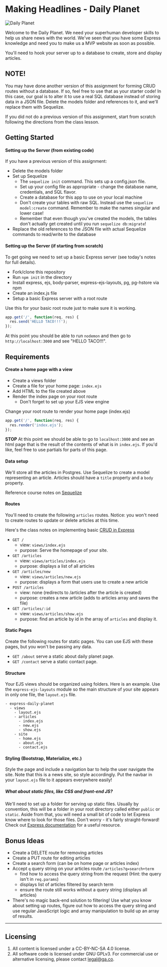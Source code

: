 # Making Headlines - Daily Planet

![Daily Planet](http://blogs.smithsonianmag.com/design/files/2013/06/first-daily-planet1.jpg)

Welcome to the Daily Planet. We need your superhuman developer skills to help us share news with the world. We've seen that you have some Express knowledge and need you to make us a MVP website as soon as possible.

You'll need to hook your server up to a database to create, store and display articles.

## NOTE!

You may have done another version of this assignment for forming CRUD routes without a database. If so, feel free to use that as your starter code! In this case, our goal is to alter it to use a real SQL database instead of storing data in a JSON file. Delete the models folder and references to it, and we'll replace them with Sequelize.

If you did not do a previous version of this assignment, start from scratch following the directions from the class lesson.

## Getting Started


#### Setting up the Server (from existing code)

If you have a previous version of this assignment:

* Delete the models folder
* Set up Sequelize
  * The `sequelize init` command. This sets up a config.json file.
  * Set up your config file as appropriate - change the database name, credentials, and SQL flavor.
  * Create a database for this app to use on your local machine
  * Don't create your tables with raw SQL. Instead use the `sequelize model:create` command. Remember to make the names singular and lower case!
  * Remember that even though you've created the models, the tables don't actually get created until you run `sequelize db:migrate`!
* Replace the old references to the JSON file with actual Sequelize commands to read/write to the database

#### Setting up the Server (if starting from scratch)

To get going we need to set up a basic Express server (see today's notes for
full details).

* Fork/clone this repository
* Run `npm init` in the directory
* Install express, ejs, body-parser, express-ejs-layouts, pg, pg-hstore via npm
* Create an index.js file
* Setup a basic Express server with a root route

Use this for your basic root route just to make sure it is working.

```js
app.get('/', function(req, res) {
  res.send('HELLO TACO!!!');
});
```

At this point you should be able to run `nodemon` and then go to `http://localhost:3000` and see "HELLO TACO!!!".

## Requirements

#### Create a home page with a view

* Create a views folder
* Create a file for your home page: `index.ejs`
* Add HTML to the file created above
* Render the index page on your root route
  * Don't forget to set up your EJS view engine

Change your root route to render your home page (index.ejs)

```js
app.get('/', function(req, res) {
  res.render('index.ejs');
});
```

**STOP** At this point we should be able to go to `localhost:3000` and see an html page that is the result of the contents of what is in `index.ejs`. If you'd like, feel free to use partials for parts of this page.

#### Data setup

We'll store all the articles in Postgres. Use Sequelize to create a model
representing an article. Articles should have a `title` property and a `body`
property.

Reference course notes on [Sequelize](https://wdi_sea.gitbooks.io/notes/content/05-express/express-sequelize/readme.html)

#### Routes
You'll need to create the following `articles` routes. Notice: you won't need
to create routes to update or delete articles at this time.

Here's the class notes on implementing basic [CRUD in Express](https://wdi_sea.gitbooks.io/notes/content/05-express/express-intro/05crudexpress.html)

* `GET /`
  * view: `views/index.ejs`
  * purpose: Serve the homepage of your site.
* `GET /articles`
  * view: `views/articles/index.ejs`
  * purpose: displays a list of all articles
* `GET /articles/new`
  * view: `views/articles/new.ejs`
  * purpose: displays a form that users use to create a new article
* `POST /articles`
  * view: none (redirects to /articles after the article is created)
  * purpose: creates a new article (adds to articles array and saves the file)
* `GET /articles/:id`
  * view: `views/articles/show.ejs`
  * purpose: find an article by id in the array of `articles` and display it.

#### Static Pages
Create the following routes for static pages. You can use EJS with these pages, but you won't be passing any data.

* `GET /about` serve a static about daily planet page.
* `GET /contact` serve a static contact page.

#### Structure

Your EJS views should be organized using folders. Here is an example.
Use the `express-ejs-layouts` module so the main structure of your site
appears in only one file, the `layout.ejs` file.

```
- express-daily-planet
  - views
    - layout.ejs
    - articles
      - index.ejs
      - new.ejs
      - show.ejs
    - site
      - home.ejs
      - about.ejs
      - contact.ejs
```

#### Styling (Bootstrap, Materialize, etc.)

Style the page and include a navigation bar to help the user navigate the site.
Note that this is a news site, so style accordingly. Put the navbar in your
`layout.ejs` file to it appears everywhere easily!

##### What about static files, like CSS and front-end JS?

We'll need to set up a folder for serving up static files. Usually by convention, this will be a folder in your root directory called either `public` or `static`. Aside from that, you will need a small bit of code to let Express know where to look for those files. Don't worry - it's fairly straight-forward! Check out [Express documentation](http://expressjs.com/starter/static-files.html) for a useful resource.

## Bonus Ideas

* Create a DELETE route for removing articles
* Create a PUT route for editing articles
* Create a search form (can be on home page or articles index)
* Accept `q` query string on your articles route `/articles?q=search+term`
    * find how to access the query string from the request (Hint: the query isn't in `req.params`)
    * displays list of articles filtered by search term
    * ensure the route still works without a query string (displays all articles)
* There's no magic back-end solution to filtering! Use what you know about setting up routes, figure out how to access the query string and use regular JavaScript logic and array manipulation to build up an array of results.


---

## Licensing
1. All content is licensed under a CC-BY-NC-SA 4.0 license.
2. All software code is licensed under GNU GPLv3. For commercial use or alternative licensing, please contact legal@ga.co.
